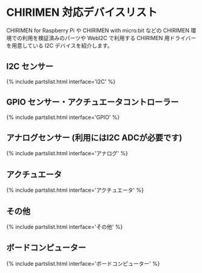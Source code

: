 # CHIRIMEN 対応デバイスリスト

CHIRIMEN for Raspberry Pi や CHIRIMEN with micro:bit などの CHIRIMEN 環境での利用を検証済みのパーツや WebI2C で利用する CHIRIMEN 用ドライバーを用意している I2C デバイスを紹介します。
## I2C センサー

{% include partslist.html interface='I2C' %}

## GPIO センサー・アクチュエータコントローラー

{% include partslist.html interface='GPIO' %}

## アナログセンサー (利用にはI2C ADCが必要です)

{% include partslist.html interface='アナログ' %}

## アクチュエータ

{% include partslist.html interface='アクチュエータ' %}

## その他

{% include partslist.html interface='その他' %}

## ボードコンピューター

{% include partslist.html interface='ボードコンピューター' %}
